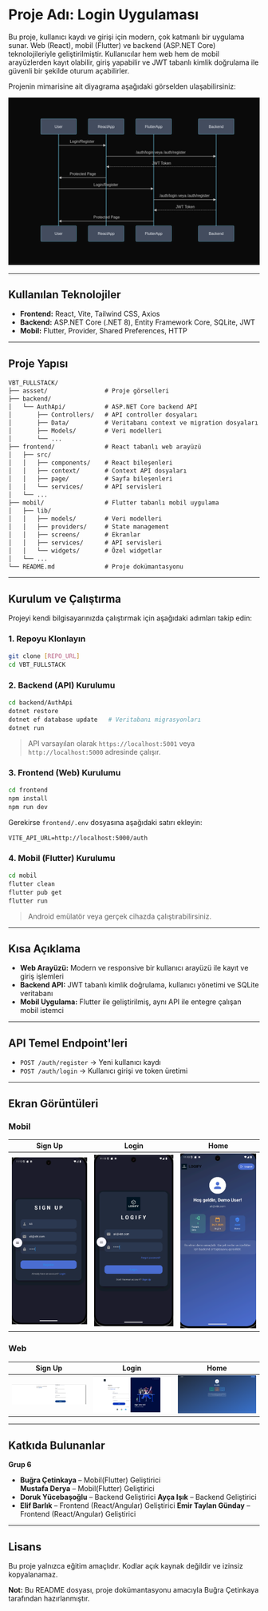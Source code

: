 # Proje Adı: Login Uygulaması

Bu proje, kullanıcı kaydı ve girişi için modern, çok katmanlı bir uygulama sunar. Web (React), mobil (Flutter) ve backend (ASP.NET Core) teknolojileriyle geliştirilmiştir. Kullanıcılar hem web hem de mobil arayüzlerden kayıt olabilir, giriş yapabilir ve JWT tabanlı kimlik doğrulama ile güvenli bir şekilde oturum açabilirler.

Projenin mimarisine ait diyagrama aşağıdaki görselden ulaşabilirsiniz:

![Çalışma Diyagramı](asset/diyagram.png)

---

## Kullanılan Teknolojiler

- **Frontend:** React, Vite, Tailwind CSS, Axios  
- **Backend:** ASP.NET Core (.NET 8), Entity Framework Core, SQLite, JWT  
- **Mobil:** Flutter, Provider, Shared Preferences, HTTP


---

## Proje Yapısı

```
VBT_FULLSTACK/
├── assset/                # Proje görselleri
├── backend/
│   └── AuthApi/           # ASP.NET Core backend API
│       ├── Controllers/   # API controller dosyaları
│       ├── Data/          # Veritabanı context ve migration dosyaları
│       ├── Models/        # Veri modelleri
│       └── ...
├── frontend/              # React tabanlı web arayüzü
│   ├── src/
│   │   ├── components/    # React bileşenleri
│   │   ├── context/       # Context API dosyaları
│   │   ├── page/          # Sayfa bileşenleri
│   │   └── services/      # API servisleri
│   └── ...
├── mobil/                 # Flutter tabanlı mobil uygulama
│   ├── lib/
│   │   ├── models/        # Veri modelleri
│   │   ├── providers/     # State management
│   │   ├── screens/       # Ekranlar
│   │   ├── services/      # API servisleri
│   │   └── widgets/       # Özel widgetlar
│   └── ...
└── README.md              # Proje dokümantasyonu
```


---

## Kurulum ve Çalıştırma

Projeyi kendi bilgisayarınızda çalıştırmak için aşağıdaki adımları takip edin:

### 1. Repoyu Klonlayın

```bash
git clone [REPO_URL]
cd VBT_FULLSTACK
```

### 2. Backend (API) Kurulumu

```bash
cd backend/AuthApi
dotnet restore
dotnet ef database update   # Veritabanı migrasyonları
dotnet run
```

> API varsayılan olarak `https://localhost:5001` veya `http://localhost:5000` adresinde çalışır.

### 3. Frontend (Web) Kurulumu

```bash
cd frontend
npm install
npm run dev
```

Gerekirse `frontend/.env` dosyasına aşağıdaki satırı ekleyin:

```env
VITE_API_URL=http://localhost:5000/auth
```

### 4. Mobil (Flutter) Kurulumu

```bash
cd mobil
flutter clean
flutter pub get
flutter run
```

> Android emülatör veya gerçek cihazda çalıştırabilirsiniz.

---

## Kısa Açıklama

- **Web Arayüzü:** Modern ve responsive bir kullanıcı arayüzü ile kayıt ve giriş işlemleri  
- **Backend API:** JWT tabanlı kimlik doğrulama, kullanıcı yönetimi ve SQLite veritabanı  
- **Mobil Uygulama:** Flutter ile geliştirilmiş, aynı API ile entegre çalışan mobil istemci  

---

## API Temel Endpoint'leri

- `POST /auth/register` → Yeni kullanıcı kaydı  
- `POST /auth/login` → Kullanıcı girişi ve token üretimi  

---

## Ekran Görüntüleri

### Mobil

| Sign Up | Login | Home |
|--------|-------|------|
| ![Mobil Sign Up](asset/mobil_sign_up.png) | ![Mobil Login](asset/mobil_login.png) | ![Mobil Home](asset/mobil_hompage.png) |

### Web

| Sign Up | Login | Home |
|--------|-------|------|
| ![Web Sign Up](asset/web_sign_up.png) | ![Web Login](asset/web_login.png) | ![Web Home](asset/web_hompage.png) |

---

## Katkıda Bulunanlar
  **Grup 6**
- **Buğra Çetinkaya** – Mobil(Flutter) Geliştirici  
  **Mustafa Derya** – Mobil(Flutter) Geliştirici 
- **Doruk Yücebaşoğlu** – Backend Geliştirici
  **Ayça Işık** – Backend Geliştirici    
- **Elif Barlık** – Frontend (React/Angular) Geliştirici
  **Emir Taylan Günday** – Frontend (React/Angular) Geliştirici
---

## Lisans

Bu proje yalnızca eğitim amaçlıdır. Kodlar açık kaynak değildir ve izinsiz kopyalanamaz.

**Not:** Bu README dosyası, proje dokümantasyonu amacıyla Buğra Çetinkaya tarafından hazırlanmıştır.

